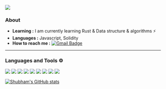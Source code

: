 
 ![](https://komarev.com/ghpvc/?username=shubhamkr95&color=orange)


### About

-  **Learning :** I am currently learning Rust & Data structure & algorithms :zap:	
-  **Languages :** Javascript, Solidity 
-  **How to reach me :**  [![Gmail Badge](https://img.shields.io/badge/-sahooshubham124@gmail.com-c14438?style=flat-square&logo=Gmail&logoColor=white&link=mailto:sahooshubham124@gmail.com)](mailto:sahooshubham124@gmail.com)

***
### Languages and Tools ⚙
<p float="left">
<img src="https://img.icons8.com/color/48/000000/html-5--v1.png"/>
<img src="https://img.icons8.com/color/48/000000/css3.png"/>
<img src="https://img.icons8.com/color/48/000000/javascript--v1.png"/>
<img src="https://img.icons8.com/color/48/000000/nodejs.png"/>
<img src="https://img.icons8.com/ios/48/4a90e2/solidity.png"/>
<img src="https://img.icons8.com/color/48/000000/git.png"/>
<img src="https://img.icons8.com/office/48/000000/react.png"/>
<img src="https://img.icons8.com/color/48/000000/linux--v1.png"/>
<img src="https://img.icons8.com/external-tal-revivo-filled-tal-revivo/48/undefined/external-rust-is-a-multi-paradigm-system-programming-language-logo-filled-tal-revivo.png"/>
</p>

[![Shubham's GitHub stats](https://github-readme-stats.vercel.app/api?username=shubhamkr95&show_icons=true&theme=radical)](https://github.com/shubhamkr95/github-readme-stats)

